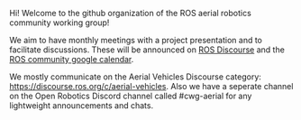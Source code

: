 Hi! Welcome to the github organization of the ROS aerial robotics community working group!

We aim to have monthly meetings with a project presentation and to facilitate discussions. These will be announced on [ROS Discourse](https://discourse.ros.org/c/aerial-vehicles/14) and the [ROS community google calendar](https://calendar.google.com/calendar/embed?src=c_3fc5c4d6ece9d80d49f136c1dcd54d7f44e1acefdbe87228c92ff268e85e2ea0%40group.calendar.google.com&ctz=UTC).

We mostly communicate on the Aerial Vehicles Discourse category: https://discourse.ros.org/c/aerial-vehicles. Also we have a seperate channel on the Open Robotics Discord channel called #cwg-aerial for any lightweight announcements and chats.
